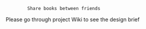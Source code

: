 			Share books between friends



Please go through project Wiki to see the design brief
  

     





